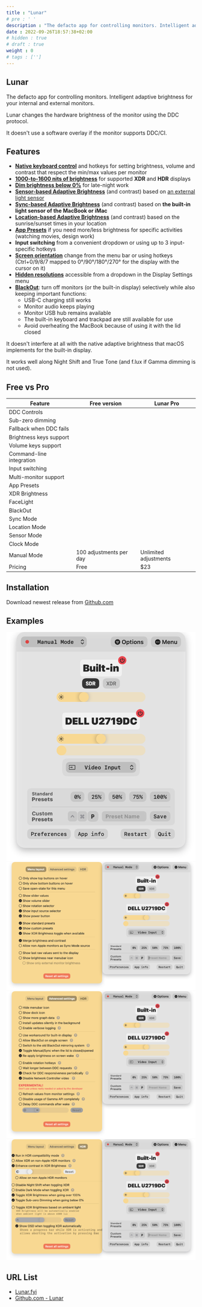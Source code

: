 ```yaml
---
title : "Lunar"
# pre : ' '
description : "The defacto app for controlling monitors. Intelligent adaptive brightness for your internal and external monitors."
date : 2022-09-26T18:57:38+02:00
# hidden : true
# draft : true
weight : 0
# tags : ['']
---
```


## Lunar

The defacto app for controlling monitors. Intelligent adaptive brightness for your internal and external monitors.

Lunar changes the hardware brightness of the monitor using the DDC protocol.

It doesn't use a software overlay if the monitor supports DDC/CI.

## Features

* **[Native keyboard control](https://lunar.fyi/#keys)** and hotkeys for setting brightness, volume and contrast that respect the min/max values per monitor
* **[1000-to-1600 nits of brightness](https://lunar.fyi/#xdr)** for supported **XDR** and **HDR** displays
* **[Dim brightness below 0%](https://lunar.fyi/#subzero)** for late-night work
* **[Sensor-based Adaptive Brightness](https://lunar.fyi/#sensor)** (and contrast) based on [an external light sensor](https://lunar.fyi/sensor)
* **[Sync-based Adaptive Brightness](https://lunar.fyi/#sync)** (and contrast) based on **the built-in light sensor of the MacBook or iMac**
* **[Location-based Adaptive Brightness](https://lunar.fyi/#location)** (and contrast) based on the sunrise/sunset times in your location
* **[App Presets](https://lunar.fyi/#configuration-page)** if you need more/less brightness for specific activities (watching movies, design work)
* **Input switching** from a convenient dropdown or using up to 3 input-specific hotkeys
* **[Screen orientation](https://lunar.fyi/#display-settings-page)** change from the menu bar or using hotkeys (Ctrl+0/9/8/7 mapped to 0°/90°/180°/270° for the display with the cursor on it)
* **[Hidden resolutions](https://lunar.fyi/#display-settings-page)** accessible from a dropdown in the Display Settings menu
* **[BlackOut](https://lunar.fyi/#blackout)**: turn off monitors (or the built-in display) selectively while also keeping important functions:
  * USB-C charging still works
  * Monitor audio keeps playing
  * Monitor USB hub remains available
  * The built-in keyboard and trackpad are still available for use
  * Avoid overheating the MacBook because of using it with the lid closed

It doesn't interfere at all with the native adaptive brightness that macOS implements for the built-in display.

It works well along Night Shift and True Tone (and f.lux if Gamma dimming is not used).

## Free vs Pro

| Feature                  | Free version                 | Lunar Pro                    |
| ------------------------ | ---------------------------- | ---------------------------- |
| DDC Controls             | <i class="fas fa-check"></i> | <i class="fas fa-check"></i> |
| Sub-zero dimming         | <i class="fas fa-check"></i> | <i class="fas fa-check"></i> |
| Fallback when DDC fails  | <i class="fas fa-check"></i> | <i class="fas fa-check"></i> |
| Brightness keys support  | <i class="fas fa-check"></i> | <i class="fas fa-check"></i> |
| Volume keys support      | <i class="fas fa-check"></i> | <i class="fas fa-check"></i> |
| Command-line integration | <i class="fas fa-check"></i> | <i class="fas fa-check"></i> |
| Input switching          | <i class="fas fa-check"></i> | <i class="fas fa-check"></i> |
| Multi-monitor support    | <i class="fas fa-check"></i> | <i class="fas fa-check"></i> |
| App Presets              | <i class="fas fa-times"></i> | <i class="fas fa-check"></i> |
| XDR Brightness           | <i class="fas fa-times"></i> | <i class="fas fa-check"></i> |
| FaceLight                | <i class="fas fa-times"></i> | <i class="fas fa-check"></i> |
| BlackOut                 | <i class="fas fa-times"></i> | <i class="fas fa-check"></i> |
| Sync Mode                | <i class="fas fa-times"></i> | <i class="fas fa-check"></i> |
| Location Mode            | <i class="fas fa-times"></i> | <i class="fas fa-check"></i> |
| Sensor Mode              | <i class="fas fa-times"></i> | <i class="fas fa-check"></i> |
| Clock Mode               | <i class="fas fa-times"></i> | <i class="fas fa-check"></i> |
| Manual Mode              | 100 adjustments per day      | Unlimited adjustments        |
| Pricing                  | Free                         | $23                          |

## Installation

Download newest release from [Github.com](https://github.com/alin23/Lunar/releases)

## Examples

![example](images/example1.png)
![example](images/example2.png)
![example](images/example3.png)
![example](images/example4.png)

## URL List

- [Lunar.fyi](https://lunar.fyi)
- [Github.com - Lunar](https://github.com/alin23/Lunar)
